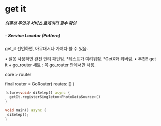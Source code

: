 # get it
##### 의존성 주입과 서비스 로케이터 필수 확인
##### - Service Locator (Pattern)
get_it 선언하면, 아무대서나 가져다 쓸 수 있음.

•	잘못 사용하면 완전 안티 패턴임. *테스트가 여려워짐. *GetX화 되버림.
•	추천!! get it + go_router 세트 : 꼭 go_router 안에서만 사용.

core > router

final  router = GoRouter(
  routes: []
)
```dart
future<void> diSetep() async {
  getIt.registerSingleton<PhotoDataSource>()
}
```
```dart
void main() async {
 diSetep();
}
```